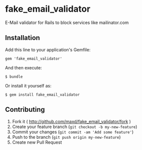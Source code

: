 # fake_email_validator

E-Mail validator for Rails to block services like mailinator.com

## Installation

Add this line to your application's Gemfile:

    gem 'fake_email_validator'

And then execute:

    $ bundle

Or install it yourself as:

    $ gem install fake_email_validator

## Contributing

1. Fork it ( http://github.com/maxd/fake_email_validator/fork )
2. Create your feature branch (`git checkout -b my-new-feature`)
3. Commit your changes (`git commit -am 'Add some feature'`)
4. Push to the branch (`git push origin my-new-feature`)
5. Create new Pull Request
